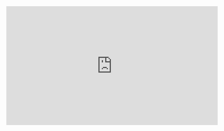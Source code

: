 <iframe width="560" height="315" src="https://www.youtube.com/embed/TsaLQAetPLU?si=zGCPyYOOfCII6QH3" title="YouTube video player" frameborder="0" allow="accelerometer; autoplay; clipboard-write; encrypted-media; gyroscope; picture-in-picture; web-share" referrerpolicy="strict-origin-when-cross-origin" allowfullscreen></iframe>
